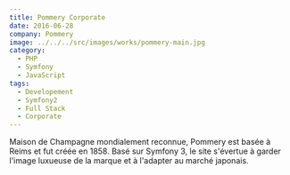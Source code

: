 ```yaml
---
title: Pommery Corporate
date: 2016-06-28
company: Pommery
image: ../../../src/images/works/pommery-main.jpg
category:
  - PHP
  - Symfony
  - JavaScript
tags:
  - Developement
  - Symfony2
  - Full Stack
  - Corporate
---
```


Maison de Champagne mondialement reconnue, Pommery est basée à Reims et fut créée en 1858. Basé sur Symfony 3, le site s'évertue à garder l'image luxueuse de la marque et à l'adapter au marché japonais.
